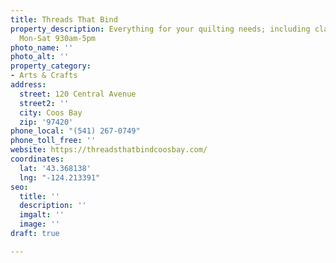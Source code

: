 ```yaml
---
title: Threads That Bind
property_description: Everything for your quilting needs; including classes. Open
  Mon-Sat 930am-5pm
photo_name: ''
photo_alt: ''
property_category:
- Arts & Crafts
address:
  street: 120 Central Avenue
  street2: ''
  city: Coos Bay
  zip: '97420'
phone_local: "(541) 267-0749"
phone_toll_free: ''
website: https://threadsthatbindcoosbay.com/
coordinates:
  lat: '43.368138'
  lng: "-124.213391"
seo:
  title: ''
  description: ''
  imgalt: ''
  image: ''
draft: true

---
```


